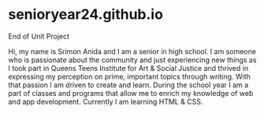 # senioryear24.github.io
End of Unit Project

Hi, my name is Srimon Anida and I am a senior in high school. I am someone who is passionate about the community and just experiencing new things as I took part in Queens Teens Institute for Art & Social Justice and thrived in expressing my perception on prime, important topics through writing. With that passion I am driven to create and learn. During the school year I am a part of classes and programs that allow me to enrich my knowledge of web and app development. Currently I am learning HTML & CSS.
